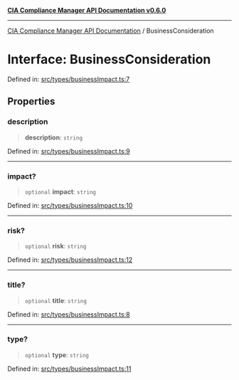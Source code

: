 [**CIA Compliance Manager API Documentation v0.6.0**](../README.md)

***

[CIA Compliance Manager API Documentation](../globals.md) / BusinessConsideration

# Interface: BusinessConsideration

Defined in: [src/types/businessImpact.ts:7](https://github.com/Hack23/cia-compliance-manager/blob/main/src/types/businessImpact.ts#L7)

## Properties

### description

> **description**: `string`

Defined in: [src/types/businessImpact.ts:9](https://github.com/Hack23/cia-compliance-manager/blob/main/src/types/businessImpact.ts#L9)

***

### impact?

> `optional` **impact**: `string`

Defined in: [src/types/businessImpact.ts:10](https://github.com/Hack23/cia-compliance-manager/blob/main/src/types/businessImpact.ts#L10)

***

### risk?

> `optional` **risk**: `string`

Defined in: [src/types/businessImpact.ts:12](https://github.com/Hack23/cia-compliance-manager/blob/main/src/types/businessImpact.ts#L12)

***

### title?

> `optional` **title**: `string`

Defined in: [src/types/businessImpact.ts:8](https://github.com/Hack23/cia-compliance-manager/blob/main/src/types/businessImpact.ts#L8)

***

### type?

> `optional` **type**: `string`

Defined in: [src/types/businessImpact.ts:11](https://github.com/Hack23/cia-compliance-manager/blob/main/src/types/businessImpact.ts#L11)
